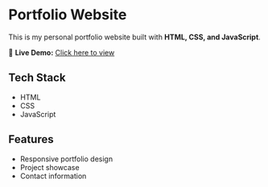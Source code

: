 # Portfolio Website

This is my personal portfolio website built with **HTML, CSS, and JavaScript**.

🔗 **Live Demo:** [Click here to view]( https://techpoornima.github.io/portfolio/)  

## Tech Stack
- HTML
- CSS
- JavaScript

## Features
- Responsive portfolio design
- Project showcase
- Contact information
